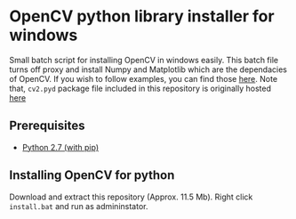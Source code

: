 # OpenCV python library installer for windows

Small batch script for installing OpenCV in windows easily. This batch file turns off proxy and install Numpy and Matplotlib 
which are the dependacies of OpenCV. If you wish to follow examples, you can find those [here](https://github.com/opencv/opencv). 
Note that, `cv2.pyd` package file included in this repository is originally hosted [here](https://sourceforge.net/projects/opencvlibrary/files/opencv-win/)

## Prerequisites

   * [Python 2.7 (with pip)](https://www.python.org/ftp/python/2.7.13/python-2.7.13.msi)

## Installing OpenCV for python

Download and extract this repository (Approx. 11.5 Mb). Right click `install.bat` and run as admininstator.
